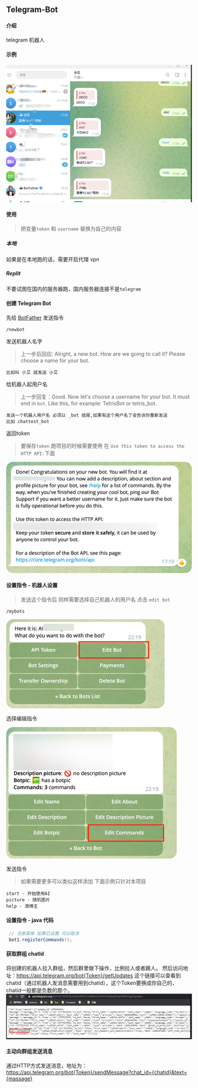 ## Telegram-Bot
#### 介绍
telegram 机器人
#### 示例
![img_2.png](img_2.png)
#### 使用
> 把变量`token` 和 `username` 替换为自己的内容
##### 本地
如果是在本地跑的话，需要开启代理 vpn
##### Replit
不要试图在国内的服务器跑，国内服务器连接不是`telegram`
#### 创建 Telegram Bot
先给 [BotFather](https://t.me/BotFather) 发送指令
```text
/newbot
```
发送机器人名字
> 上一步后回应:
Alright, a new bot. How are we going to call it? Please choose a name for your bot.
```text
比如叫 小艾 就发送 小艾
```
给机器人起用户名
> 上一步回复：Good. Now let's choose a username for your bot. It must end in `bot`. Like this, for example: TetrisBot or tetris_bot.
```text
发送一个机器人用户名 必须以 _bot 结尾,如果有这个用户名了会告诉你重新发送
比如 chattest_bot
```
返回token
> 要保存`token` 跑项目的时候需要使用 在 `Use this token to access the HTTP API:`下面

![img.png](t4.png)

#### 设置指令 - 机器人设置
> 发送这个指令后 同样需要选择自己机器人的用户名 点击 `edit bot`
```text
/mybots
```
![img.png](t5.png)

选择编辑指令

![img.png](t6.png)

发送指令
> 如果需要更多可以类似这样添加 下面示例只针对本项目
```text
start - 开始使用AI
picture - 随机图片
help - 滴博主
```
#### 设置指令 - java 代码
```java
 // 注册菜单 如果已设置 可以取消
 bot1.registerCommands();
```


#### 获取群组 chatId
将创建的机器人拉入群组，然后群里做下操作，比例拉人或者踢人。
然后访问地址：https://api.telegram.org/bot{Token}/getUpdates
这个链接可以查看到chatid（通过机器人发消息需要用到chatid），这个Token要换成你自己的，chatid一般都是负数的那个。
![img_1.png](img_1.png)
#### 主动向群组发送消息
通过HTTP方式发送消息，地址为：
https://api.telegram.org/bot{Token}/sendMessage?chat_id={chatid}&text={massage}